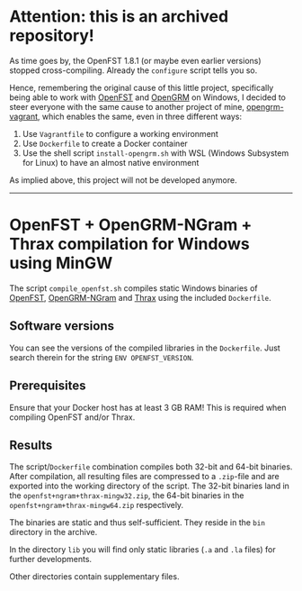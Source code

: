 # Attention: this is an archived repository!

As time goes by, the OpenFST 1.8.1 (or maybe even earlier versions) stopped cross-compiling. Already the `configure` script tells you so.

Hence, remembering the original cause of this little project, specifically being able to work with [OpenFST](https://www.openfst.org/) and [OpenGRM](https://www.opengrm.org/) on Windows, I decided to steer everyone with the same cause to another project of mine, [opengrm-vagrant](wincentbalin/opengrm-vagrant), which enables the same, even in three different ways:

1. Use `Vagrantfile` to configure a working environment
2. Use `Dockerfile` to create a Docker container
3. Use the shell script `install-opengrm.sh` with WSL (Windows Subsystem for Linux) to have an almost native environment

As implied above, this project will not be developed anymore.

----

# OpenFST + OpenGRM-NGram + Thrax compilation for Windows using MinGW

The script `compile_openfst.sh` compiles static Windows binaries of [OpenFST](http://openfst.org), [OpenGRM-NGram](http://www.opengrm.org/twiki/bin/view/GRM/NGramLibrary) and [Thrax](http://www.opengrm.org/twiki/bin/view/GRM/Thrax) using the included `Dockerfile`.

## Software versions

You can see the versions of the compiled libraries in the `Dockerfile`. Just search therein for the string `ENV OPENFST_VERSION`.

## Prerequisites

Ensure that your Docker host has at least 3 GB RAM! This is required when compiling OpenFST and/or Thrax.

## Results

The script/`Dockerfile` combination compiles both 32-bit and 64-bit binaries. After compilation, all resulting files are compressed to a `.zip`-file and are exported into the working directory of the script. The 32-bit binaries land in the `openfst+ngram+thrax-mingw32.zip`, the 64-bit binaries in the `openfst+ngram+thrax-mingw64.zip` respectively.

The binaries are static and thus self-sufficient. They reside in the `bin` directory in the archive.

In the directory `lib` you will find only static libraries (`.a` and `.la` files) for further developments.

Other directories contain supplementary files.
